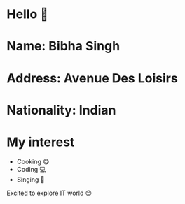 # Hello :wave:

#  **Name**: Bibha Singh
#  **Address**: Avenue Des Loisirs
# **Nationality**: Indian

# **My interest**

+ Cooking :yum:
+ Coding  :computer:
+ Singing :musical_note:

Excited to explore IT world :blush: